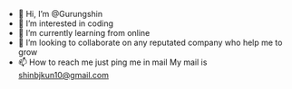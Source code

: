 - 👋 Hi, I’m @Gurungshin
- 👀 I’m interested in coding
- 🌱 I’m currently learning from online
- 💞️ I’m looking to collaborate on any reputated company who help me to grow
- 📫 How to reach me just ping me in mail My mail is shinbjkun10@gmail.com

<!---
Gurungshin/Gurungshin is a ✨ special ✨ repository because its `README.md` (this file) appears on your GitHub profile.
You can click the Preview link to take a look at your changes.
--->
